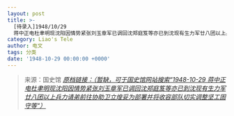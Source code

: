 ```yaml
---
layout: post
title: >-
  [待录入]1948/10/29
  蒋中正电杜聿明现沈阳因情势紧张刘玉章军已调回沈郑庭笈等亦已到沈现有生力军廿八团以上兵力请弟前往协助卫立煌妥为部署并将收容部队切实调整坚工固守等
category: Liao's Tele
author: 电文
tags: 分类
date: '1948-10-29 00:00:00 +0000'
---
```



> 来源：国史馆 [*原档链接：（暂缺，可于国史馆网站搜索“1948-10-29 蒋中正电杜聿明现沈阳因情势紧张刘玉章军已调回沈郑庭笈等亦已到沈现有生力军廿八团以上兵力请弟前往协助卫立煌妥为部署并将收容部队切实调整坚工固守等“）*]()
